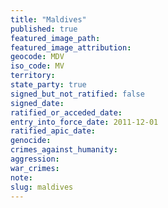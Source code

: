 ```yaml
---
title: "Maldives"
published: true
featured_image_path:
featured_image_attribution:
geocode: MDV
iso_code: MV
territory:
state_party: true
signed_but_not_ratified: false
signed_date:
ratified_or_acceded_date:
entry_into_force_date: 2011-12-01
ratified_apic_date:
genocide:
crimes_against_humanity:
aggression:
war_crimes:
note:
slug: maldives
---
```

